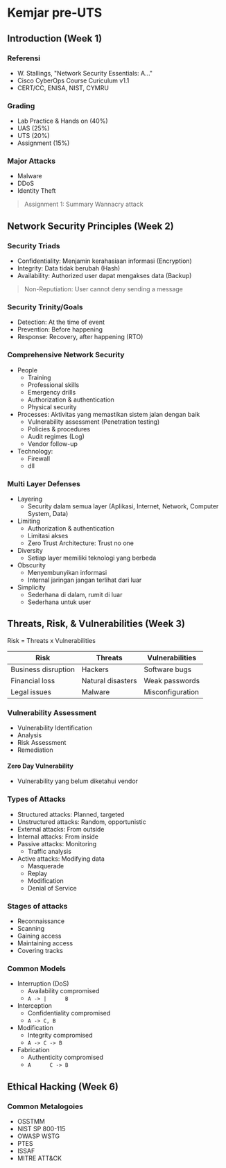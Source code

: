 # Kemjar pre-UTS

## Introduction (Week 1)

### Referensi

- W. Stallings, "Network Security Essentials: A..."
- Cisco CyberOps Course Curiculum v1.1
- CERT/CC, ENISA, NIST, CYMRU

### Grading

- Lab Practice & Hands on (40%)
- UAS (25%)
- UTS (20%)
- Assignment (15%)

### Major Attacks

- Malware
- DDoS
- Identity Theft

> Assignment 1: Summary Wannacry attack

## Network Security Principles (Week 2)

### Security Triads

- Confidentiality: Menjamin kerahasiaan informasi (Encryption)
- Integrity: Data tidak berubah (Hash)
- Availability: Authorized user dapat mengakses data (Backup)

> Non-Reputiation: User cannot deny sending a message

### Security Trinity/Goals

- Detection: At the time of event
- Prevention: Before happening
- Response: Recovery, after happening (RTO)

### Comprehensive Network Security

- People
  - Training
  - Professional skills
  - Emergency drills
  - Authorization & authentication
  - Physical security
- Processes: Aktivitas yang memastikan sistem jalan dengan baik
  - Vulnerability assessment (Penetration testing)
  - Policies & procedures
  - Audit regimes (Log)
  - Vendor follow-up
- Technology:
  - Firewall
  - dll

### Multi Layer Defenses

- Layering
  - Security dalam semua layer (Aplikasi, Internet, Network, Computer System, Data)
- Limiting
  - Authorization & authentication
  - Limitasi akses
  - Zero Trust Architecture: Trust no one
- Diversity
  - Setiap layer memiliki teknologi yang berbeda
- Obscurity
  - Menyembunyikan informasi
  - Internal jaringan jangan terlihat dari luar
- Simplicity
  - Sederhana di dalam, rumit di luar
  - Sederhana untuk user

## Threats, Risk, & Vulnerabilities (Week 3)

Risk = Threats x Vulnerabilities

| Risk                | Threats           | Vulnerabilities  |
| ------------------- | ----------------- | ---------------- |
| Business disruption | Hackers           | Software bugs    |
| Financial loss      | Natural disasters | Weak passwords   |
| Legal issues        | Malware           | Misconfiguration |

### Vulnerability Assessment

- Vulnerability Identification
- Analysis
- Risk Assessment
- Remediation

#### Zero Day Vulnerability

- Vulnerability yang belum diketahui vendor

### Types of Attacks

- Structured attacks: Planned, targeted
- Unstructured attacks: Random, opportunistic
- External attacks: From outside
- Internal attacks: From inside
- Passive attacks: Monitoring
  - Traffic analysis
- Active attacks: Modifying data
  - Masquerade
  - Replay
  - Modification
  - Denial of Service

### Stages of attacks

- Reconnaissance
- Scanning
- Gaining access
- Maintaining access
- Covering tracks

### Common Models

- Interruption (DoS)
  - Availability compromised
  - `A -> |      B`
- Interception
  - Confidentiality compromised
  - `A -> C, B`
- Modification
  - Integrity compromised
  - `A -> C -> B`
- Fabrication
  - Authenticity compromised
  - `A      C -> B`

## Ethical Hacking (Week 6)

### Common Metalogoies

- OSSTMM
- NIST SP 800-115
- OWASP WSTG
- PTES
- ISSAF
- MITRE ATT&CK
